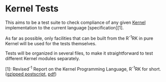 Kernel Tests
============

This aims to be a test suite to check compliance of any given [Kernel](http://web.cs.wpi.edu/~jshutt/kernel.html) implementation to the current language [specification][1].

As far as possible, only facilities that can be built from the R<sup>-1</sup>RK in pure Kernel will be used for the tests themselves.

Tests will be organized in several files, to make it straightforward to test different Kernel modules separately.


[1]: Revised<sup>-1</sup> Report on the Kernel Programming Language, R<sup>-1</sup>RK for short. ([gzipped postscript](ftp://ftp.cs.wpi.edu/pub/techreports/05-07.ps.gz), [pdf](ftp://ftp.cs.wpi.edu/pub/techreports/pdf/05-07.pdf))
